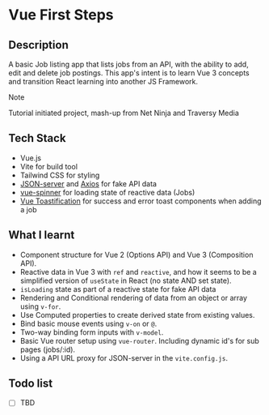 # Vue First Steps

## Description

A basic Job listing app that lists jobs from an API, with the ability to add, edit and delete job postings. This app's intent is to learn Vue 3 concepts and transition React learning into another JS Framework.

> [!NOTE]
> Tutorial initiated project, mash-up from Net Ninja and Traversy Media

## Tech Stack

- Vue.js
- Vite for build tool
- Tailwind CSS for styling
- [JSON-server][1] and [Axios][3] for fake API data
- [vue-spinner][2] for loading state of reactive data (Jobs)
- [Vue Toastification][4] for success and error toast components when adding a job

## What I learnt

- Component structure for Vue 2 (Options API) and Vue 3 (Composition API).
- Reactive data in Vue 3 with `ref` and `reactive`, and how it seems to be a simplified version of `useState` in React (no state AND set state).
- `isLoading` state as part of a reactive state for fake API data
- Rendering and Conditional rendering of data from an object or array using `v-for`.
- Use Computed properties to create derived state from existing values.
- Bind basic mouse events using `v-on` or `@`.
- Two-way binding form inputs with `v-model`.
- Basic Vue router setup using `vue-router`. Including dynamic id's for sub pages (jobs/:id).
- Using a API URL proxy for JSON-server in the `vite.config.js`.

## Todo list

- [ ] TBD

[1]: https://www.npmjs.com/package/json-server/v/0.17.4
[2]: https://www.npmjs.com/package/vue-spinner
[3]: https://axios-http.com/docs/intro
[4]: https://vue-toastification.maronato.dev/
